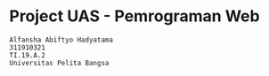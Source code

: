 # Project UAS - Pemrograman Web
```
Alfansha Abiftyo Hadyatama
311910321
TI.19.A.2
Universitas Pelita Bangsa
```
